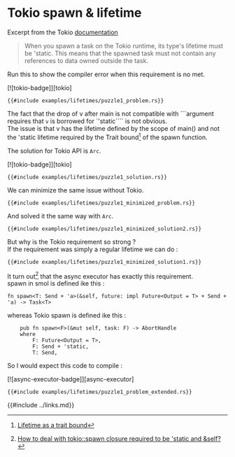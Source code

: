 # Tokio spawn & lifetime

Excerpt from the Tokio [documentation](https://tokio.rs/tokio/tutorial/spawning)  
> When you spawn a task on the Tokio runtime, its type's lifetime must be 'static. This means that the spawned task must not contain any references to data owned outside the task.

Run this to show the compiler error when this requirement is no met.  

[![tokio-badge]][tokio]

```rust,compile_fail
{{#include examples/lifetimes/puzzle1_problem.rs}}
```

The fact that the drop of v after main is not compatible with ```argument requires that `v` is borrowed for `'static```` is not obvious.  
The issue is that v has the lifetime defined by the scope of main() and not the 'static lifetime required by the Trait bound[^ref1] of the spawn function.   

The solution for Tokio API is `Arc`.  

[![tokio-badge]][tokio]

```rust,ignore
{{#include examples/lifetimes/puzzle1_solution.rs}}
```

We can minimize the same issue without Tokio.

```rust,compile_fail
{{#include examples/lifetimes/puzzle1_minimized_problem.rs}}
```

And solved it the same way with `Arc`.

```rust,run
{{#include examples/lifetimes/puzzle1_minimized_solution2.rs}}
```

But why is the Tokio requirement so strong ?  
If the requirement was simply a regular lifetime we can do :

```rust,run
{{#include examples/lifetimes/puzzle1_minimized_solution1.rs}}
```

It turn out[^ref2] that the async executor has exactly this requirement.  
spawn in smol is defined ike this :
```rust,ignore
fn spawn<T: Send + 'a>(&self, future: impl Future<Output = T> + Send + 'a) -> Task<T>
```
whereas Tokio spawn is defined ike this :
```rust,ignore
    pub fn spawn<F>(&mut self, task: F) -> AbortHandle
    where
        F: Future<Output = T>,
        F: Send + 'static,
        T: Send,
```

So I would expect this code to compile :  

[![async-executor-badge]][async-executor]
```rust,ignore
{{#include examples/lifetimes/puzzle1_problem_extended.rs}}
```

[^ref1]: [Lifetime as a trait bound](https://doc.rust-lang.org/rust-by-example/scope/lifetime/static_lifetime.html#trait-bound)  
[^ref2]: [How to deal with tokio::spawn closure required to be 'static and &self?](https://stackoverflow.com/a/69963971)

{{#include ../links.md}}